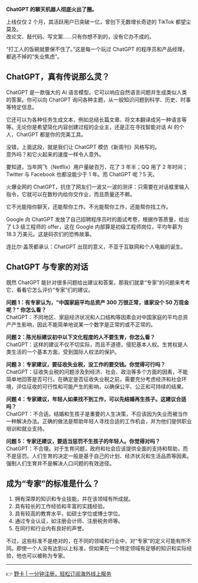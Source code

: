 **ChatGPT 的聊天机器人彻底火出了圈。**

上线仅仅 2 个月，其活跃用户已突破一亿，曾创下无数增长奇迹的 TikTok 都望尘莫及。  
改论文、敲代码、写文案……只有你想不到的，没有它办不成的。  

“打工人的饭碗就要保不住了。”这是每一个玩过 ChatGPT 的程序员和产品经理，都逃不掉的“失业焦虑”。  

## ChatGPT，真有传说那么灵？

ChatGPT 是一款强大的 AI 语言模型。它可以响应自然语言问题并生成类似人类的答案。你可以向 ChatGPT 询问各种主题，从一般知识问题到科学、历史、时事等特定信息。  

它还可以为各种任务生成文本，例如总结长篇文章、将文本翻译成另一种语言等等。无论你是希望简化内容创建过程的企业主，还是正在寻找智能对话 AI 的个人，ChatGPT 都是你的完美工具。  

没错，上面这段，就是我们让 ChatGPT 模仿《新周刊》风格写的。  
意外吗？和它火起来的速度一样令人意外。  

要知道，当年网飞（Netflix）用户量破百万，花了 3 年半；QQ 用了 2 年时间；Twitter 与 Facebook 也都没能少于 1 年。而 ChatGPT 呢？5 天。  

火爆全网的 ChatGPT，抗住了网友们一波又一波的测评：只需要在对话框里输入指令，它就可以在数秒内给你交作业，而且质量还不赖。  

它不光能陪你聊天，还能帮你工作。不光能帮你工作，还能帮你找工作。  

Google 向 ChatGPT 发放了自己招聘程序员时的面试考卷，根据作答质量，给出了 L3 级工程师的 offer，这在 Google 内部算是初级工程师岗位，平均年薪为 18.3 万美元。这是码农们的恐怖故事。  

连比尔·盖茨都承认：ChatGPT 出现的意义，不亚于互联网和个人电脑的诞生。  

## ChatGPT 与专家的对话

既然 ChatGPT 能针对很多问题给出建议和答案，那我们就拿“专家”的问题来考考它，看看它怎么评价“专家”们的建议。  

**问题 1：有专家认为，“中国家庭平均总资产 300 万很正常，谁家没个 50 万现金呢？” 你怎么看？**  
ChatGPT：不同地区、家庭经济状况和人口结构等因素会对中国家庭的平均总资产产生影响，因此不能简单地说某一个数字是正常的或不正常的。  

**问题 2：陈光标建议初中以下文化程度的人不要生育，你怎么看？**  
ChatGPT：这样的建议不仅不切实际，而且不道德，侵犯基本人权。生育权是人类生活的一个基本方面，受到国际人权法的保护。  

**问题 3：专家建议，要征收失业税，没工作的要交钱。你觉得可行吗？**  
ChatGPT：征收失业税的问题涉及到经济、社会、政治等多个方面的因素，不能简单地回答是否可行。在确定是否征收失业税之前，需要充分考虑经济和社会环境，评估征收的可行性和可能产生的影响，以确保公平、公正和可持续的结果。  

**问题 4：专家建议，年轻人如果找不到工作，可以先结婚再生孩子。这建议合适吗？**  
ChatGPT：不合适。结婚和生孩子是重要的人生决策，不应该因为失业而被当作一种解决办法。正确的做法是帮助年轻人寻找合适的工作机会，并为他们提供职业培训和就业支持。  

**问题 5：专家还建议，要适当惩罚不生孩子的年轻人。你觉得对吗？**  
ChatGPT：不合理。对于生育问题，政府和社会应该提供全面的支持和帮助，而不是惩罚。人们生育的决定一般是基于自己的计划、经济状况和生活品质等因素。强制人们生育并不是解决人口问题的有效途径。  

## 成为“专家”的标准是什么？

1. 拥有深厚的知识和专业技能，并在该领域有所成就。  
2. 具有较长的工作经验和丰富的实践经验。  
3. 具有较高的教育水平，如硕士学位或博士学位。  
4. 通过专业认证，如注册会计师、注册税务师等。  
5. 在同行和行业内有良好的声誉。  

不过，这些标准不是绝对的，在不同的领域和行业中，对“专家”的定义可能有所不同。即使一个人没有达到以上标准，但如果在一个特定领域有足够的知识和实际经验，他也可以被称为专家。  

---

👉 [野卡 | 一分钟注册，轻松订阅海外线上服务](https://bit.ly/bewildcard)